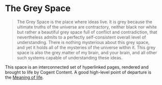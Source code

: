 # The Grey Space

> The Grey Space is the place where ideas live. It is grey because the ultimate truths of the universe are contractory, neither black nor white but rather a beautiful grey space full of conflict and contradiction, that nevertheless admits to a perfectly self-consistent overall level of understanding. There is nothing mysterious about this grey space, and yet it holds all of the mysteries of the universe within it. This grey space is also the grey matter of my brain, and your brain, and all other such systems capable of understanding these ideas.

This space is an interconnected set of hyperlinked pages, rendered and brought to life by Cogent Content. A good high-level point of departure is the [Meaning of life](content/Meaning_of_life.md).


